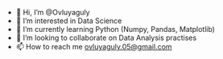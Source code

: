 - 👋 Hi, I’m @Ovluyaguly
- 👀 I’m interested in Data Science
- 🌱 I’m currently learning Python (Numpy, Pandas, Matplotlib)
- 💞️ I’m looking to collaborate on Data Analysis practises
- 📫 How to reach me ovluyaguly.05@gmail.com

<!---
Ovluyaguly/Ovluyaguly is a ✨ special ✨ repository because its `README.md` (this file) appears on your GitHub profile.
You can click the Preview link to take a look at your changes.
--->
